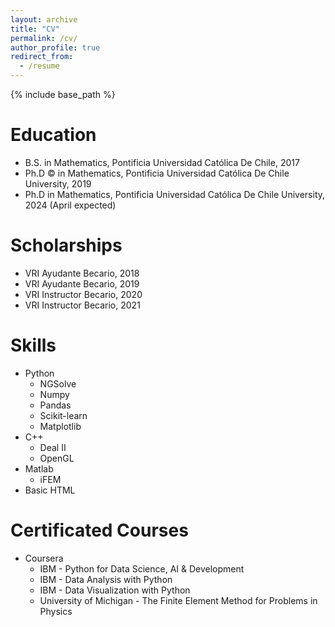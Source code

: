 ```yaml
---
layout: archive
title: "CV"
permalink: /cv/
author_profile: true
redirect_from:
  - /resume
---
```


{% include base_path %}

Education
======
* B.S. in Mathematics, Pontificia Universidad Católica De Chile, 2017
* Ph.D © in Mathematics, Pontificia Universidad Católica De Chile University, 2019
* Ph.D in Mathematics, Pontificia Universidad Católica De Chile University, 2024 (April expected)

Scholarships 
======
* VRI Ayudante Becario, 2018
* VRI Ayudante Becario, 2019
* VRI Instructor Becario, 2020
* VRI Instructor Becario, 2021

Skills
======
* Python 
  * NGSolve
  * Numpy
  * Pandas 
  * Scikit-learn 
  * Matplotlib
* C++
  * Deal II
  * OpenGL 
* Matlab
  * iFEM
* Basic HTML 

Certificated Courses
======
* Coursera 
  * IBM - Python for Data Science, AI & Development
  * IBM - Data Analysis with Python
  * IBM - Data Visualization with Python
  * University of Michigan - The Finite Element Method for Problems in Physics


